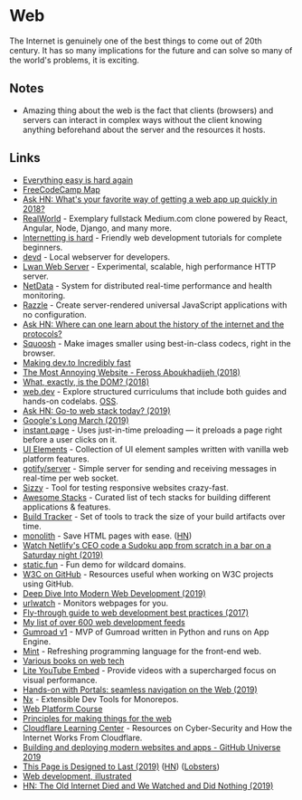 # Web

The Internet is genuinely one of the best things to come out of 20th century. It has so many implications for the future and can solve so many of the world's problems, it is exciting.

## Notes

- Amazing thing about the web is the fact that clients (browsers) and servers can interact in complex ways without the client knowing anything beforehand about the server and the resources it hosts.

## Links

- [Everything easy is hard again](https://frankchimero.com/writing/everything-easy-is-hard-again/)
- [FreeCodeCamp Map](https://www.freecodecamp.org/map)
- [Ask HN: What's your favorite way of getting a web app up quickly in 2018?](https://news.ycombinator.com/item?id=17217210)
- [RealWorld](https://github.com/gothinkster/realworld) - Exemplary fullstack Medium.com clone powered by React, Angular, Node, Django, and many more.
- [Internetting is hard](https://internetingishard.com/) - Friendly web development tutorials for complete beginners.
- [devd](https://github.com/cortesi/devd) - Local webserver for developers.
- [Lwan Web Server](https://github.com/lpereira/lwan) - Experimental, scalable, high performance HTTP server.
- [NetData](http://my-netdata.io/) - System for distributed real-time performance and health monitoring.
- [Razzle](https://github.com/jaredpalmer/razzle) - Create server-rendered universal JavaScript applications with no configuration.
- [Ask HN: Where can one learn about the history of the internet and the protocols?](https://news.ycombinator.com/item?id=17607095)
- [Squoosh](https://github.com/GoogleChromeLabs/squoosh) - Make images smaller using best-in-class codecs, right in the browser.
- [Making dev.to Incredibly fast](https://dev.to/ben/making-devto-insanely-fast)
- [The Most Annoying Website - Feross Aboukhadijeh (2018)](https://www.youtube.com/watch?v=QFZ-pwErSl4)
- [What, exactly, is the DOM? (2018)](https://bitsofco.de/what-exactly-is-the-dom/)
- [web.dev](https://web.dev/) - Explore structured curriculums that include both guides and hands-on codelabs. [OSS](https://github.com/GoogleChrome/web.dev).
- [Ask HN: Go-to web stack today? (2019)](https://news.ycombinator.com/item?id=18829557)
- [Google's Long March (2019)](https://doriantaylor.com/googles-long-march)
- [instant.page](https://github.com/instantpage/instant.page) - Uses just-in-time preloading — it preloads a page right before a user clicks on it.
- [UI Elements](https://github.com/GoogleChromeLabs/ui-element-samples) - Collection of UI element samples written with vanilla web platform features.
- [gotify/server](https://github.com/gotify/server) - Simple server for sending and receiving messages in real-time per web socket.
- [Sizzy](https://github.com/kitze/sizzy) - Tool for testing responsive websites crazy-fast.
- [Awesome Stacks](https://github.com/stackshareio/awesome-stacks) - Curated list of tech stacks for building different applications & features.
- [Build Tracker](https://github.com/paularmstrong/build-tracker) - Set of tools to track the size of your build artifacts over time.
- [monolith](https://github.com/Y2Z/monolith) - Save HTML pages with ease. ([HN](https://news.ycombinator.com/item?id=20774322))
- [Watch Netlify's CEO code a Sudoku app from scratch in a bar on a Saturday night (2019)](https://www.youtube.com/watch?v=GytUZLK4kwA)
- [static.fun](https://github.com/zeit/static-fun) - Fun demo for wildcard domains.
- [W3C on GitHub](https://github.com/w3c/) - Resources useful when working on W3C projects using GitHub.
- [Deep Dive Into Modern Web Development (2019)](https://fullstackopen.com/en/)
- [urlwatch](https://github.com/thp/urlwatch) - Monitors webpages for you.
- [Fly-through guide to web development best practices (2017)](https://slides.com/seldo/stuff-everybody-knows-2019-04/#/)
- [My list of over 600 web development feeds](https://webplatform.news/issues/2018-10-31)
- [Gumroad v1](https://github.com/gumroad/gumroad-v1) - MVP of Gumroad written in Python and runs on App Engine.
- [Mint](https://github.com/mint-lang/mint) - Refreshing programming language for the front-end web.
- [Various books on web tech](https://flaviocopes.com/page/ebooks-links/)
- [Lite YouTube Embed](https://github.com/paulirish/lite-youtube-embed) - Provide videos with a supercharged focus on visual performance.
- [Hands-on with Portals: seamless navigation on the Web (2019)](https://web.dev/hands-on-portals/)
- [Nx](https://github.com/nrwl/nx) - Extensible Dev Tools for Monorepos.
- [Web Platform Course](https://webplatformcourse.com/7XoqGASUulHqaQUWuqXR/)
- [Principles for making things for the web](https://github.com/veltman/principles#readme)
- [Cloudflare Learning Center](https://www.cloudflare.com/learning/) - Resources on Cyber-Security and How the Internet Works From Cloudflare.
- [Building and deploying modern websites and apps - GitHub Universe 2019](https://www.youtube.com/watch?v=KlO5Ksk7baQ)
- [This Page is Designed to Last (2019)](https://jeffhuang.com/designed_to_last/) ([HN](https://news.ycombinator.com/item?id=21840140)) ([Lobsters](https://lobste.rs/s/xltmol/this_page_is_designed_last))
- [Web development, illustrated](https://illustrated.dev/)
- [HN: The Old Internet Died and We Watched and Did Nothing (2019)](https://news.ycombinator.com/item?id=21921323)
